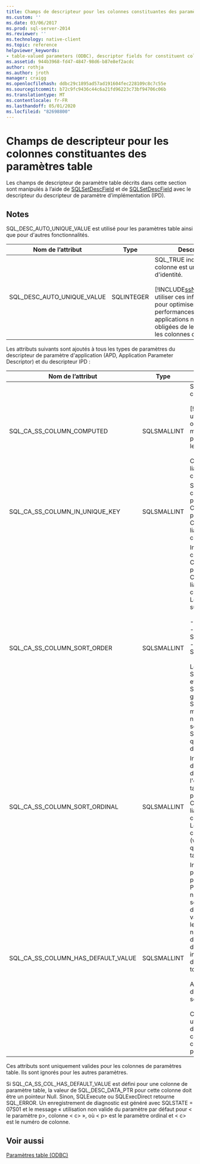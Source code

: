 ```yaml
---
title: Champs de descripteur pour les colonnes constituantes des paramètres table | Microsoft Docs
ms.custom: ''
ms.date: 03/06/2017
ms.prod: sql-server-2014
ms.reviewer: ''
ms.technology: native-client
ms.topic: reference
helpviewer_keywords:
- table-valued parameters (ODBC), descriptor fields for constituent columns
ms.assetid: 944b3968-fd47-4847-98d6-b87e8ef2acdc
author: rothja
ms.author: jroth
manager: craigg
ms.openlocfilehash: ddbc29c1895ad57ad191604fec228109c8c7c55e
ms.sourcegitcommit: b72c9fc9436c44c6a21fd96223c73bf94706c06b
ms.translationtype: MT
ms.contentlocale: fr-FR
ms.lasthandoff: 05/01/2020
ms.locfileid: "82698800"
---
```

# <a name="descriptor-fields-for-table-valued-parameter-constituent-columns"></a>Champs de descripteur pour les colonnes constituantes des paramètres table
  Les champs de descripteur de paramètre table décrits dans cette section sont manipulés à l’aide de [SQLSetDescField](../native-client-odbc-api/sqlsetdescfield.md) et de [SQLSetDescField](../native-client-odbc-api/sqlsetdescfield.md) avec le descripteur du descripteur de paramètre d’implémentation (IPD).  
  
## <a name="remarks"></a>Notes  
 SQL_DESC_AUTO_UNIQUE_VALUE est utilisé pour les paramètres table ainsi que pour d'autres fonctionnalités.  
  
|Nom de l’attribut|Type|Description|  
|--------------------|----------|-----------------|  
|SQL_DESC_AUTO_UNIQUE_VALUE|SQLINTEGER|SQL_TRUE indique que cette colonne est une colonne d'identité.<br /><br /> [!INCLUDE[ssNoVersion](../../includes/ssnoversion-md.md)]peut utiliser ces informations pour optimiser les performances, mais les applications ne sont pas obligées de le définir pour les colonnes d’identité.|  
  
 Les attributs suivants sont ajoutés à tous les types de paramètres du descripteur de paramètre d'application (APD, Application Parameter Descriptor) et du descripteur IPD :  
  
|Nom de l’attribut|Type|Description|  
|--------------------|----------|-----------------|  
|SQL_CA_SS_COLUMN_COMPUTED|SQLSMALLINT|SQL_TRUE indique que cette colonne est calculée.<br /><br /> [!INCLUDE[ssNoVersion](../../includes/ssnoversion-md.md)]peut utiliser ces informations pour optimiser les performances, mais les applications ne sont pas obligées de le définir pour les colonnes calculées.<br /><br /> Cet attribut est ignoré pour les liaisons qui ne sont pas des colonnes de paramètres table.|  
|SQL_CA_SS_COLUMN_IN_UNIQUE_KEY|SQLSMALLINT|SQL_TRUE indique qu'une colonne de paramètre table participe à une clé unique. Cela peut accroître les performances des requêtes. Cet attribut est ignoré pour les liaisons qui ne sont pas des colonnes de paramètres table.|  
|SQL_CA_SS_COLUMN_SORT_ORDER|SQLSMALLINT|Indique l'ordre de tri d'une colonne de paramètre table. Cela peut accroître les performances des requêtes. Cet attribut est ignoré pour les liaisons qui ne sont pas des colonnes de paramètres table. Les valeurs possibles sont les suivantes :<br /><br /> -SQL_SS_ASCENDING_ORDER<br />-SQL_SS_DESCENDING_ORDER<br />-SQL_SS_ORDER_UNSPECIFIED<br /><br /> Les valeurs différentes de SQL_SS_ASCENDING_ORDER et SQL_SS_DESCENDING_ORDER génèrent une erreur avec SQLSTATE HY024 et le message « Valeur d'attribut non valide » ; par ailleurs, elles sont traitées en tant que SQL_SS_ORDER_UNSPECIFIED, qui représente la valeur par défaut de cet attribut.|  
|SQL_CA_SS_COLUMN_SORT_ORDINAL|SQLSMALLINT|Indique l'ordinal d'une colonne de paramètre table dans le jeu des colonnes qui définissent l'ordre global d'un paramètre table. Cela peut accroître les performances des requêtes. Cet attribut est ignoré pour les liaisons qui ne sont pas des colonnes de paramètres table. Les ordinaux de tri commencent à 1. La valeur 0 (valeur par défaut) indique qu'une colonne de paramètre table n'a pas d'ordre de tri.|  
|SQL_CA_SS_COLUMN_HAS_DEFAULT_VALUE|SQLSMALLINT|Indique si toutes les lignes du paramètre table ont la valeur par défaut de cette colonne. Pour les paramètres table, il n'est pas possible de sélectionner la valeur par défaut ligne par ligne. Une valeur SQL_FALSE indique que les lignes ont des valeurs qui ne sont pas définies par défaut. Il s'agit de la valeur par défaut. Une valeur SQL_TRUE indique que cette colonne a des valeurs par défaut pour toutes les lignes.<br /><br /> Avec SQL_TRUE, aucune donnée n'est envoyée au serveur.<br /><br /> Ce champ peut également être utilisé avec des colonnes d'identité ou des colonnes calculées, si les valeurs de colonnes ne sont pas requises pour le traitement serveur.|  
  
 Ces attributs sont uniquement valides pour les colonnes de paramètres table. Ils sont ignorés pour les autres paramètres.  
  
 Si SQL_CA_SS_COL_HAS_DEFAULT_VALUE est défini pour une colonne de paramètre table, la valeur de SQL_DESC_DATA_PTR pour cette colonne doit être un pointeur Null. Sinon, SQLExecute ou SQLExecDirect retourne SQL_ERROR. Un enregistrement de diagnostic est généré avec SQLSTATE = 07S01 et le message « utilisation non valide du paramètre par défaut pour \< le paramètre p>, colonne \< c> », où \< p> est le paramètre ordinal et \< c> est le numéro de colonne.  
  
## <a name="see-also"></a>Voir aussi  
 [Paramètres table &#40;ODBC&#41;](table-valued-parameters-odbc.md)  
  
  
